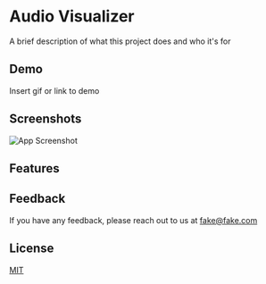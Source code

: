 # Audio Visualizer

A brief description of what this project does and who it's for

## Demo

Insert gif or link to demo

## Screenshots

![App Screenshot](https://via.placeholder.com/468x300?text=App+Screenshot+Here)


## Features

## Feedback

If you have any feedback, please reach out to us at fake@fake.com


## License

[MIT](https://choosealicense.com/licenses/mit/)


